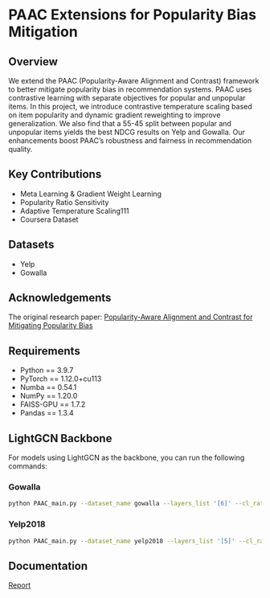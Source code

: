 # PAAC Extensions for Popularity Bias Mitigation

## Overview
We extend the PAAC (Popularity-Aware Alignment and Contrast) framework to better mitigate popularity bias in recommendation systems. PAAC uses contrastive learning with separate objectives for popular and unpopular items. In this project, we introduce contrastive temperature scaling based on item popularity and dynamic gradient reweighting to improve generalization. We also find that a 55-45 split between popular and unpopular items yields the best NDCG results on Yelp and Gowalla. Our enhancements boost PAAC’s robustness and fairness in recommendation quality.

## Key Contributions
- Meta Learning & Gradient Weight Learning
- Popularity Ratio Sensitivity
- Adaptive Temperature Scaling111
- Coursera Dataset

## Datasets
- Yelp
- Gowalla

## Acknowledgements
The original research paper:
[Popularity-Aware Alignment and Contrast for Mitigating Popularity Bias](https://arxiv.org/pdf/2405.20718)

## Requirements

- Python == 3.9.7
- PyTorch == 1.12.0+cu113
- Numba == 0.54.1
- NumPy == 1.20.0
- FAISS-GPU == 1.7.2
- Pandas == 1.3.4

## LightGCN Backbone

For models using LightGCN as the backbone, you can run the following commands:

### Gowalla

```bash
python PAAC_main.py --dataset_name gowalla --layers_list '[6]' --cl_rate_list '[5]' --align_reg_list '[50]' --lambada_list '[0.2]' --gama_list '[0.2]'
```

### Yelp2018

```bash
python PAAC_main.py --dataset_name yelp2018 --layers_list '[5]' --cl_rate_list '[10]' --align_reg_list '[1e3]' --lambada_list '[0.8]' --gama_list '[0.8]'
```

## Documentation

[Report](https://arxiv.org/pdf/2405.20718)





 

